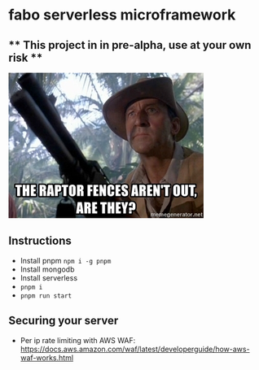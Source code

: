 # fabo serverless microframework

## ** This project in in pre-alpha, use at your own risk **
![alt text](./server/static/raptors.jpg "The raptor fences are down")


## Instructions
- Install pnpm ``npm i -g pnpm``
- Install mongodb
- Install serverless
- ``pnpm i``
- ``pnpm run start``

## Securing your server
- Per ip rate limiting with AWS WAF: https://docs.aws.amazon.com/waf/latest/developerguide/how-aws-waf-works.html
